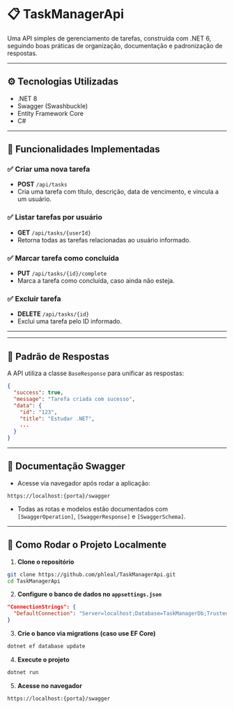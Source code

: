 # 📋 TaskManagerApi

Uma API simples de gerenciamento de tarefas, construída com .NET 6, seguindo boas práticas de organização, documentação e padronização de respostas.

---

## ⚙️ Tecnologias Utilizadas

- .NET 8
- Swagger (Swashbuckle)
- Entity Framework Core
- C#

---

## 🧠 Funcionalidades Implementadas

### ✅ Criar uma nova tarefa

- **POST** `/api/tasks`
- Cria uma tarefa com título, descrição, data de vencimento, e vincula a um usuário.

### ✅ Listar tarefas por usuário

- **GET** `/api/tasks/{userId}`
- Retorna todas as tarefas relacionadas ao usuário informado.

### ✅ Marcar tarefa como concluída

- **PUT** `/api/tasks/{id}/complete`
- Marca a tarefa como concluída, caso ainda não esteja.

### ✅ Excluir tarefa

- **DELETE** `/api/tasks/{id}`
- Exclui uma tarefa pelo ID informado.

---


---

## 📄 Padrão de Respostas

A API utiliza a classe `BaseResponse` para unificar as respostas:
```json
{
  "success": true,
  "message": "Tarefa criada com sucesso",
  "data": {
    "id": "123",
    "title": "Estudar .NET",
    ...
  }
}
```

---

## 🧪 Documentação Swagger

- Acesse via navegador após rodar a aplicação:
```
https://localhost:{porta}/swagger
```
- Todas as rotas e modelos estão documentados com `[SwaggerOperation]`, `[SwaggerResponse]` e `[SwaggerSchema]`.

---

## 🚀 Como Rodar o Projeto Localmente

1. **Clone o repositório**
```bash
git clone https://github.com/phleal/TaskManagerApi.git
cd TaskManagerApi
```

2. **Configure o banco de dados no `appsettings.json`**
```json
"ConnectionStrings": {
  "DefaultConnection": "Server=localhost;Database=TaskManagerDb;Trusted_Connection=True;"
}
```

3. **Crie o banco via migrations (caso use EF Core)**
```bash
dotnet ef database update
```

4. **Execute o projeto**
```bash
dotnet run
```

5. **Acesse no navegador**
```
https://localhost:{porta}/swagger
```

